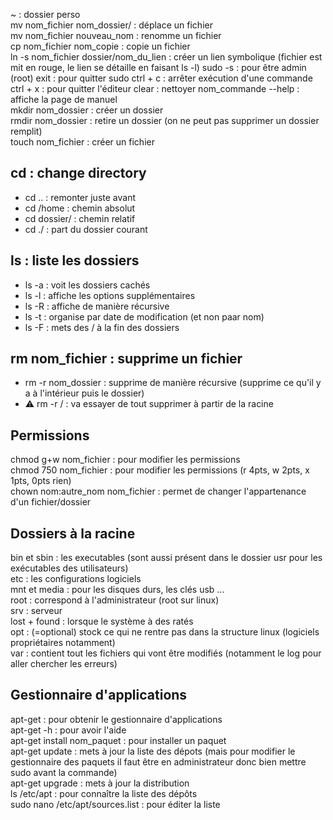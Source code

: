 ~ : dossier perso  
mv nom_fichier nom_dossier/ : déplace un fichier  
mv nom_fichier nouveau_nom : renomme un fichier  
cp nom_fichier nom_copie : copie un fichier  
ln -s nom_fichier dossier/nom_du_lien : créer un lien symbolique  (fichier est mit en rouge, le lien se détaille en faisant ls -l)
sudo -s : pour être admin (root)
exit : pour quitter sudo
ctrl + c : arrêter exécution d'une commande
ctrl + x : pour quitter l'éditeur
clear : nettoyer
nom_commande --help : affiche la page de manuel  
mkdir nom_dossier : créer un dossier  
rmdir nom_dossier : retire un dossier (on ne peut pas supprimer un dossier remplit)  
touch nom_fichier : créer un fichier  

## cd : change directory  
- cd .. : remonter juste avant  
- cd /home : chemin absolut  
- cd dossier/ : chemin relatif  
- cd ./ : part du dossier courant
 
## ls : liste les dossiers  
- ls -a : voit les dossiers cachés  
- ls -l : affiche les options supplémentaires  
- ls -R : affiche de manière récursive  
- ls -t : organise par date de modification (et non paar nom)  
- ls -F : mets des / à la fin des dossiers  

## rm nom_fichier : supprime un fichier  
- rm -r nom_dossier : supprime de manière récursive (supprime ce qu'il y a à l'intérieur puis le dossier)  
- :warning: rm -r / : va essayer de tout supprimer à partir de la racine  

## Permissions
chmod g+w nom_fichier : pour modifier les permissions  
chmod 750 nom_fichier : pour modifier les permissions (r 4pts, w 2pts, x 1pts, 0pts rien)  
chown nom:autre_nom nom_fichier : permet de changer l'appartenance d'un fichier/dossier  

## Dossiers à la racine
bin et sbin : les executables (sont aussi présent dans le dossier usr pour les exécutables des utilisateurs)  
etc : les configurations logiciels  
mnt et media : pour les disques durs, les clés usb ...  
root : correspond à l'administrateur (root sur linux)  
srv : serveur  
lost + found : lorsque le système à des ratés  
opt : (=optional) stock ce qui ne rentre pas dans la structure linux (logiciels propriétaires notamment)  
var : contient tout les fichiers qui vont être modifiés (notamment le log pour aller chercher les erreurs)  

## Gestionnaire d'applications
apt-get : pour obtenir le gestionnaire d'applications  
apt-get -h : pour avoir l'aide  
apt-get install nom_paquet : pour installer un paquet  
apt-get update : mets à jour la liste des dépots (mais pour modifier le gestionnaire des paquets il faut être en administrateur donc bien mettre sudo avant la commande)  
apt-get upgrade : mets à jour la distribution  
ls /etc/apt : pour connaître la liste des dépôts  
sudo nano /etc/apt/sources.list : pour éditer la liste  
